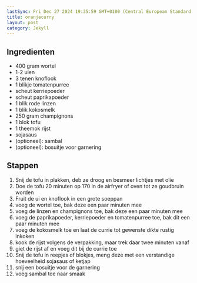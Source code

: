 ```yaml
---
lastSync: Fri Dec 27 2024 19:35:59 GMT+0100 (Central European Standard Time)
title: oranjecurry
layout: post
category: Jekyll
---
```


## Ingredienten

- 400 gram wortel
- 1-2 uien
- 3 tenen knoflook
- 1 blikje tomatenpurree
- scheut kerriepoeder
- scheut paprikapoeder
- 1 blik rode linzen
- 1 blik kokosmelk
- 250 gram champignons
- 1 blok tofu
- 1 theemok rijst
- sojasaus
- (optioneel): sambal
- (optioneel): bosuitje voor garnering

## Stappen

1. Snij de tofu in plakken, deb ze droog en besmeer lichtjes met olie
2. Doe de tofu 20 minuten op 170 in de airfryer of oven tot ze goudbruin worden
3. Fruit de ui en knoflook in een grote soeppan
4. voeg de wortel toe, bak deze een paar minuten mee
5. voeg de linzen en champignons toe, bak deze een paar minuten mee
6. voeg de paprikapoeder, kerriepoeder en tomatenpurree toe, bak dit een paar minuten mee
7. voeg de kokosmelk toe en laat de currie tot gewenste dikte rustig inkoken
8. kook de rijst volgens de verpakking, maar trek daar twee minuten vanaf
9. giet de rijst af en voeg dit bij de currie toe
10. Snij de tofu in reepjes of blokjes, meng deze met een verstandige hoeveelheid sojasaus of ketjap
11. snij een bosuitje voor de garnering
12. voeg sambal toe naar smaak
